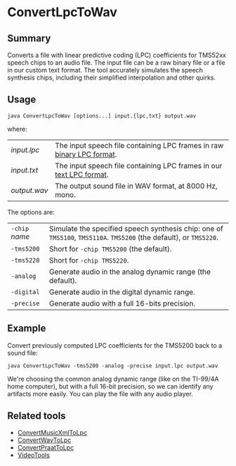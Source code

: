 # ConvertLpcToWav

## Summary

Converts a file with linear predictive coding (LPC) coefficients for TMS52xx
speech chips to an audio file. The input file can be a raw binary file or a
file in our custom text format. The tool accurately simulates the speech
synthesis chips, including their simplified interpolation and other quirks.

## Usage

    java ConvertLpcToWav [options...] input.{lpc,txt} output.wav

where:

|              |                                                                                           |
|--------------|-------------------------------------------------------------------------------------------|
| _input.lpc_  | The input speech file containing LPC frames in raw [binary LPC format](LpcFileFormat.md). |
| _input.txt_  | The input speech file containing LPC frames in our [text LPC format](LpcFileFormat.md).   |
| _output.wav_ | The output sound file in WAV format, at 8000 Hz, mono.                                    |

The options are:

|                |                                                                                                                    |
|----------------|--------------------------------------------------------------------------------------------------------------------|
| `-chip` _name_ | Simulate the specified speech synthesis chip: one of `TMS5100`, `TMS5110A`. `TMS5200` (the default), or `TMS5220`. |
| `-tms5200`     | Short for `-chip TMS5200` (the default).                                                                           |
| `-tms5220`     | Short for `-chip TMS5220`.                                                                                         |
| `-analog`      | Generate audio in the analog dynamic range (the default).                                                          |
| `-digital`     | Generate audio in the digital dynamic range.                                                                       |
| `-precise`     | Generate audio with a full 16-bits precision.                                                                      |

## Example

Convert previously computed LPC coefficients for the TMS5200 back to a sound
file:

    java ConvertLpcToWav -tms5200 -analog -precise input.lpc output.wav

We're choosing the common analog dynamic range (like on the TI-99/4A home
computer), but with a full 16-bit precision, so we can identify any artifacts
more easily. You can play the file with any audio player.

## Related tools

* [ConvertMusicXmlToLpc](ConvertMusicXmlToLpc.md)
* [ConvertWavToLpc](ConvertWavToLpc.md)
* [ConvertPraatToLpc](ConvertPraatToLpc.md)
* [VideoTools](../README.md)
